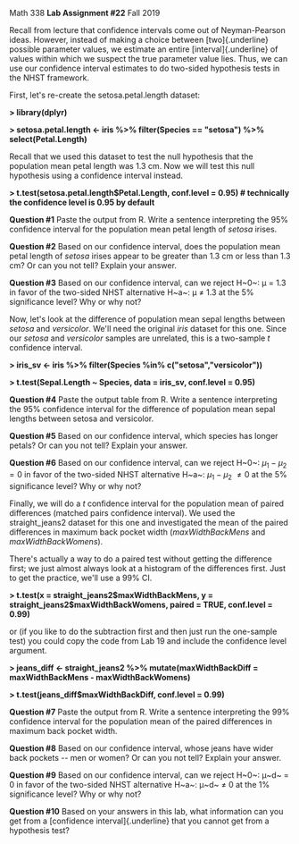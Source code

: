 Math 338 **Lab Assignment \#22** Fall 2019

Recall from lecture that confidence intervals come out of Neyman-Pearson
ideas. However, instead of making a choice between [two]{.underline}
possible parameter values, we estimate an entire [interval]{.underline}
of values within which we suspect the true parameter value lies. Thus,
we can use our confidence interval estimates to do two-sided hypothesis
tests in the NHST framework.

First, let's re-create the setosa.petal.length dataset:

**\> library(dplyr)**

**\> setosa.petal.length \<- iris %\>% filter(Species == \"setosa\")
%\>% select(Petal.Length)**

Recall that we used this dataset to test the null hypothesis that the
population mean petal length was 1.3 cm. Now we will test this null
hypothesis using a confidence interval instead.

**\> t.test(setosa.petal.length\$Petal.Length, conf.level = 0.95) \#
technically the confidence level is 0.95 by default**

**Question \#1** Paste the output from R. Write a sentence interpreting
the 95% confidence interval for the population mean petal length of
*setosa* irises.

**Question \#2** Based on our confidence interval, does the population
mean petal length of *setosa* irises appear to be greater than 1.3 cm or
less than 1.3 cm? Or can you not tell? Explain your answer.

**Question \#3** Based on our confidence interval, can we reject H~0~: μ
= 1.3 in favor of the two-sided NHST alternative H~a~: μ ≠ 1.3 at the 5%
significance level? Why or why not?

Now, let's look at the difference of population mean sepal lengths
between *setosa* and *versicolor*. We'll need the original *iris*
dataset for this one. Since our *setosa* and *versicolor* samples are
unrelated, this is a two-sample *t* confidence interval.

**\> iris\_sv \<- iris %\>% filter(Species %in%
c(\"setosa\",\"versicolor\"))**

**\> t.test(Sepal.Length \~ Species, data = iris\_sv, conf.level =
0.95)**

**Question \#4** Paste the output table from R. Write a sentence
interpreting the 95% confidence interval for the difference of
population mean sepal lengths between setosa and versicolor.

**Question \#5** Based on our confidence interval, which species has
longer petals? Or can you not tell? Explain your answer.

**Question \#6** Based on our confidence interval, can we reject H~0~:
$\mu_{1} - \mu_{2} = 0$ in favor of the two-sided NHST alternative H~a~:
$\mu_{1} - \mu_{2}\  \neq 0$ at the 5% significance level? Why or why
not?

Finally, we will do a *t* confidence interval for the population mean of
paired differences (matched pairs confidence interval). We used the
straight\_jeans2 dataset for this one and investigated the mean of the
paired differences in maximum back pocket width (*maxWidthBackMens* and
*maxWidthBackWomens*).

There's actually a way to do a paired test without getting the
difference first; we just almost always look at a histogram of the
differences first. Just to get the practice, we'll use a 99% CI.

**\> t.test(x = straight\_jeans2\$maxWidthBackMens, y =
straight\_jeans2\$maxWidthBackWomens, paired = TRUE, conf.level =
0.99)**

or (if you like to do the subtraction first and then just run the
one-sample test) you could copy the code from Lab 19 and include the
confidence level argument.

**\> jeans\_diff \<- straight\_jeans2 %\>% mutate(maxWidthBackDiff =
maxWidthBackMens - maxWidthBackWomens)**

**\> t.test(jeans\_diff\$maxWidthBackDiff, conf.level = 0.99)**

**Question \#7** Paste the output from R. Write a sentence interpreting
the 99% confidence interval for the population mean of the paired
differences in maximum back pocket width.

**Question \#8** Based on our confidence interval, whose jeans have
wider back pockets -- men or women? Or can you not tell? Explain your
answer.

**Question \#9** Based on our confidence interval, can we reject H~0~:
μ~d~ = 0 in favor of the two-sided NHST alternative H~a~: μ~d~ ≠ 0 at
the 1% significance level? Why or why not?

**Question \#10** Based on your answers in this lab, what information
can you get from a [confidence interval]{.underline} that you cannot get
from a hypothesis test?

